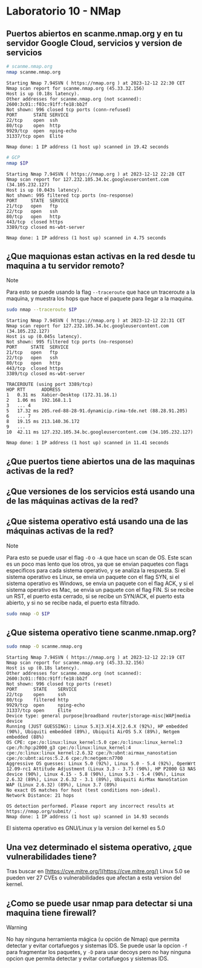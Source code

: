 # Laboratorio 10 - NMap

## Puertos abiertos en scanme.nmap.org y en tu servidor Google Cloud, servicios y version de servicios

```bash
# scanme.nmap.org
nmap scanme.nmap.org
```

```text
Starting Nmap 7.94SVN ( https://nmap.org ) at 2023-12-12 22:30 CET
Nmap scan report for scanme.nmap.org (45.33.32.156)
Host is up (0.18s latency).
Other addresses for scanme.nmap.org (not scanned): 2600:3c01::f03c:91ff:fe18:bb2f
Not shown: 996 closed tcp ports (conn-refused)
PORT      STATE SERVICE
22/tcp    open  ssh
80/tcp    open  http
9929/tcp  open  nping-echo
31337/tcp open  Elite

Nmap done: 1 IP address (1 host up) scanned in 19.42 seconds
```

```bash
# GCP
nmap $IP
```

```text
Starting Nmap 7.94SVN ( https://nmap.org ) at 2023-12-12 22:28 CET
Nmap scan report for 127.232.105.34.bc.googleusercontent.com (34.105.232.127)
Host is up (0.043s latency).
Not shown: 995 filtered tcp ports (no-response)
PORT     STATE  SERVICE
21/tcp   open   ftp
22/tcp   open   ssh
80/tcp   open   http
443/tcp  closed https
3389/tcp closed ms-wbt-server

Nmap done: 1 IP address (1 host up) scanned in 4.75 seconds
```

## ¿Que maquionas estan activas en la red desde tu maquina a tu servidor remoto?

> [!NOTE]
> Para esto se puede usando la flag `--traceroute` que hace un traceroute a la maquina, y muestra los hops que hace el paquete para llegar a la maquina.

```bash
sudo nmap --traceroute $IP
```

```text
Starting Nmap 7.94SVN ( https://nmap.org ) at 2023-12-12 22:31 CET
Nmap scan report for 127.232.105.34.bc.googleusercontent.com (34.105.232.127)
Host is up (0.045s latency).
Not shown: 995 filtered tcp ports (no-response)
PORT     STATE  SERVICE
21/tcp   open   ftp
22/tcp   open   ssh
80/tcp   open   http
443/tcp  closed https
3389/tcp closed ms-wbt-server

TRACEROUTE (using port 3389/tcp)
HOP RTT      ADDRESS
1   0.31 ms  Xabier-Desktop (172.31.16.1)
2   1.06 ms  192.168.1.1
3   ... 4
5   17.32 ms 205.red-88-28-91.dynamicip.rima-tde.net (88.28.91.205)
6   ... 7
8   19.15 ms 213.140.36.172
9   ...
10  42.11 ms 127.232.105.34.bc.googleusercontent.com (34.105.232.127)

Nmap done: 1 IP address (1 host up) scanned in 11.41 seconds
```

## ¿Que puertos tiene abiertos una de las maquinas activas de la red?

## ¿Que versiones de los servicios está usando una de las máquinas activas de la red?

## ¿Que sistema operativo está usando una de las máquinas activas de la red?

> [!NOTE]
> Para esto se puede usar el flag `-O` o `-A` que hace un scan de OS. Este scan es un poco mas lento que los otros, ya que se envian paquetes con flags especificos para cada sistema operativo, y se analiza la respuesta. Si el sistema operativo es Linux, se envia un paquete con el flag SYN, si el sistema operativo es Windows, se envia un paquete con el flag ACK, y si el sistema operativo es Mac, se envia un paquete con el flag FIN. Si se recibe un RST, el puerto esta cerrado, si se recibe un SYN/ACK, el puerto esta abierto, y si no se recibe nada, el puerto esta filtrado.

```bash
sudo nmap -O $IP
```

## ¿Que sistema operativo tiene scanme.nmap.org?

```bash
sudo nmap -O scanme.nmap.org
```

```text
Starting Nmap 7.94SVN ( https://nmap.org ) at 2023-12-12 22:19 CET
Nmap scan report for scanme.nmap.org (45.33.32.156)
Host is up (0.18s latency).
Other addresses for scanme.nmap.org (not scanned): 2600:3c01::f03c:91ff:fe18:bb2f
Not shown: 996 closed tcp ports (reset)
PORT      STATE    SERVICE
22/tcp    open     ssh
80/tcp    filtered http
9929/tcp  open     nping-echo
31337/tcp open     Elite
Device type: general purpose|broadband router|storage-misc|WAP|media device
Running (JUST GUESSING): Linux 5.X|3.X|4.X|2.6.X (92%), HP embedded (90%), Ubiquiti embedded (89%), Ubiquiti AirOS 5.X (89%), Netgem embedded (88%)
OS CPE: cpe:/o:linux:linux_kernel:5.0 cpe:/o:linux:linux_kernel:3 cpe:/h:hp:p2000_g3 cpe:/o:linux:linux_kernel:4 cpe:/o:linux:linux_kernel:2.6.32 cpe:/h:ubnt:airmax_nanostation cpe:/o:ubnt:airos:5.2.6 cpe:/h:netgem:n7700
Aggressive OS guesses: Linux 5.0 (92%), Linux 5.0 - 5.4 (92%), OpenWrt 12.09-rc1 Attitude Adjustment (Linux 3.3 - 3.7) (90%), HP P2000 G3 NAS device (90%), Linux 4.15 - 5.8 (90%), Linux 5.3 - 5.4 (90%), Linux 2.6.32 (89%), Linux 2.6.32 - 3.1 (89%), Ubiquiti AirMax NanoStation WAP (Linux 2.6.32) (89%), Linux 3.7 (89%)
No exact OS matches for host (test conditions non-ideal).
Network Distance: 21 hops

OS detection performed. Please report any incorrect results at https://nmap.org/submit/ .
Nmap done: 1 IP address (1 host up) scanned in 14.93 seconds
```

El sistema operativo es GNU/Linux y la version del kernel es 5.0

## Una vez determinado el sistema operativo, ¿que vulnerabilidades tiene?

Tras buscar en [https://cve.mitre.org/](https://cve.mitre.org/) Linux 5.0 se pueden ver 27 CVEs o vulnerabilidades que afectan a esta version del kernel.

## ¿Como se puede usar nmap para detectar si una maquina tiene firewall?

> [!WARNING]
> No hay ninguna herramienta mágica (u opción de Nmap) que permita detectar y evitar cortafuegos y sistemas IDS. Se puede usar la opcion `-f` para fragmentar los paquetes, y `-D` para usar decoys pero no hay ninguna opcion que permita detectar y evitar cortafuegos y sistemas IDS.
